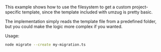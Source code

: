 This example shows how to use the filesystem to get a custom project-specific template, since the template included with umzug is pretty basic.

The implementation simply reads the template file from a predefined folder, but you could make the logic more complex if you wanted.

Usage:

```bash
node migrate --create my-migration.ts
```
